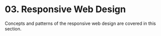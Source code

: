 # 03. Responsive Web Design

Concepts and patterns of the responsive web design are covered in this section.